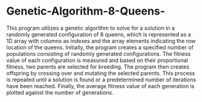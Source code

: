 # Genetic-Algorithm-8-Queens-
This program utilizes a genetic algorithm to solve for a solution in a randomly generated configuration of 8 queens, which is represented as a 1D array with columns as indexes and the array elements indicating the row location of the queens. Initially, the program creates a specified number of populations consisting of randomly generated configurations. The fitness value of each configuration is measured and based on their proportional fitness, two parents are selected for breeding. The program then creates offspring by crossing over and mutating the selected parents. This process is repeated until a solution is found or a predetermined number of iterations have been reached. Finally, the average fitness value of each generation is plotted against the number of generations.
